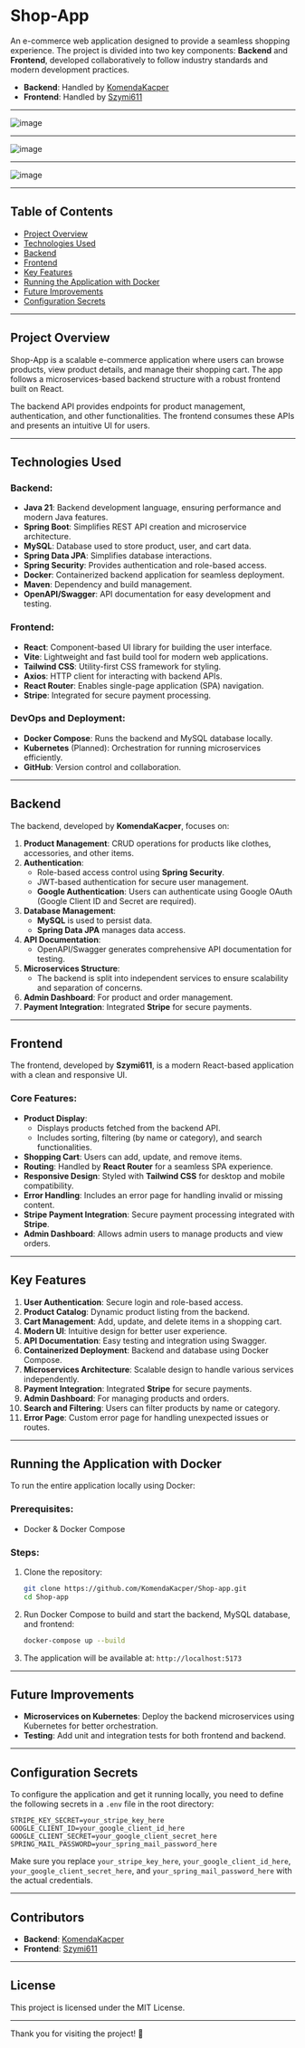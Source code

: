 # Shop-App

An e-commerce web application designed to provide a seamless shopping experience. The project is divided into two key components: **Backend** and **Frontend**, developed collaboratively to follow industry standards and modern development practices.

- **Backend**: Handled by [KomendaKacper](https://github.com/KomendaKacper)
- **Frontend**: Handled by [Szymi611](https://github.com/Szymi611)

---

![image](https://github.com/user-attachments/assets/1c766ef1-3a99-48cd-8477-50e19a953566)

---

![image](https://github.com/user-attachments/assets/ce647d99-3749-40e9-b231-3ec17a4f6792)

---

![image](https://github.com/user-attachments/assets/91dcaaaa-0063-4a16-935e-aa072a477f10)

---

## Table of Contents

- [Project Overview](#project-overview)
- [Technologies Used](#technologies-used)
- [Backend](#backend)
- [Frontend](#frontend)
- [Key Features](#key-features)
- [Running the Application with Docker](#running-the-application-with-docker)
- [Future Improvements](#future-improvements)
- [Configuration Secrets](#configuration-secrets)

---

## Project Overview

Shop-App is a scalable e-commerce application where users can browse products, view product details, and manage their shopping cart. The app follows a microservices-based backend structure with a robust frontend built on React.

The backend API provides endpoints for product management, authentication, and other functionalities. The frontend consumes these APIs and presents an intuitive UI for users.

---

## Technologies Used

### Backend:

- **Java 21**: Backend development language, ensuring performance and modern Java features.
- **Spring Boot**: Simplifies REST API creation and microservice architecture.
- **MySQL**: Database used to store product, user, and cart data.
- **Spring Data JPA**: Simplifies database interactions.
- **Spring Security**: Provides authentication and role-based access.
- **Docker**: Containerized backend application for seamless deployment.
- **Maven**: Dependency and build management.
- **OpenAPI/Swagger**: API documentation for easy development and testing.

### Frontend:

- **React**: Component-based UI library for building the user interface.
- **Vite**: Lightweight and fast build tool for modern web applications.
- **Tailwind CSS**: Utility-first CSS framework for styling.
- **Axios**: HTTP client for interacting with backend APIs.
- **React Router**: Enables single-page application (SPA) navigation.
- **Stripe**: Integrated for secure payment processing.

### DevOps and Deployment:

- **Docker Compose**: Runs the backend and MySQL database locally.
- **Kubernetes** (Planned): Orchestration for running microservices efficiently.
- **GitHub**: Version control and collaboration.

---

## Backend

The backend, developed by **KomendaKacper**, focuses on:

1. **Product Management**: CRUD operations for products like clothes, accessories, and other items.
2. **Authentication**:
   - Role-based access control using **Spring Security**.
   - JWT-based authentication for secure user management.
   - **Google Authentication**: Users can authenticate using Google OAuth (Google Client ID and Secret are required).
3. **Database Management**:
   - **MySQL** is used to persist data.
   - **Spring Data JPA** manages data access.
4. **API Documentation**:
   - OpenAPI/Swagger generates comprehensive API documentation for testing.
5. **Microservices Structure**:
   - The backend is split into independent services to ensure scalability and separation of concerns.
6. **Admin Dashboard**: For product and order management.
7. **Payment Integration**: Integrated **Stripe** for secure payments.

---

## Frontend

The frontend, developed by **Szymi611**, is a modern React-based application with a clean and responsive UI.

### Core Features:

- **Product Display**:
  - Displays products fetched from the backend API.
  - Includes sorting, filtering (by name or category), and search functionalities.
- **Shopping Cart**: Users can add, update, and remove items.
- **Routing**: Handled by **React Router** for a seamless SPA experience.
- **Responsive Design**: Styled with **Tailwind CSS** for desktop and mobile compatibility.
- **Error Handling**: Includes an error page for handling invalid or missing content.
- **Stripe Payment Integration**: Secure payment processing integrated with **Stripe**.
- **Admin Dashboard**: Allows admin users to manage products and view orders.

---

## Key Features

1. **User Authentication**: Secure login and role-based access.
2. **Product Catalog**: Dynamic product listing from the backend.
3. **Cart Management**: Add, update, and delete items in a shopping cart.
4. **Modern UI**: Intuitive design for better user experience.
5. **API Documentation**: Easy testing and integration using Swagger.
6. **Containerized Deployment**: Backend and database using Docker Compose.
7. **Microservices Architecture**: Scalable design to handle various services independently.
8. **Payment Integration**: Integrated **Stripe** for secure payments.
9. **Admin Dashboard**: For managing products and orders.
10. **Search and Filtering**: Users can filter products by name or category.
11. **Error Page**: Custom error page for handling unexpected issues or routes.

---

## Running the Application with Docker

To run the entire application locally using Docker:

### Prerequisites:

- Docker & Docker Compose

### Steps:

1. Clone the repository:
   ```bash
   git clone https://github.com/KomendaKacper/Shop-app.git
   cd Shop-app
   ```
2. Run Docker Compose to build and start the backend, MySQL database, and frontend:
   ```bash
   docker-compose up --build
   ```
3. The application will be available at:
   `http://localhost:5173`

---

## Future Improvements

- **Microservices on Kubernetes**: Deploy the backend microservices using Kubernetes for better orchestration.
- **Testing**: Add unit and integration tests for both frontend and backend.

---

## Configuration Secrets

To configure the application and get it running locally, you need to define the following secrets in a `.env` file in the root directory:

```dotenv
STRIPE_KEY_SECRET=your_stripe_key_here
GOOGLE_CLIENT_ID=your_google_client_id_here
GOOGLE_CLIENT_SECRET=your_google_client_secret_here
SPRING_MAIL_PASSWORD=your_spring_mail_password_here
```

Make sure you replace `your_stripe_key_here`, `your_google_client_id_here`, `your_google_client_secret_here`, and `your_spring_mail_password_here` with the actual credentials.

---

## Contributors

- **Backend**: [KomendaKacper](https://github.com/KomendaKacper)
- **Frontend**: [Szymi611](https://github.com/Szymi611)

---

## License

This project is licensed under the MIT License.

---

Thank you for visiting the project! 🎉
